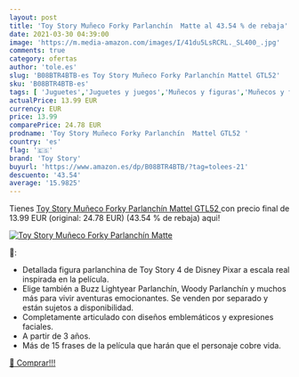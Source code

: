 ```yaml
---
layout: post
title: 'Toy Story Muñeco Forky Parlanchín  Matte al 43.54 % de rebaja'
date: 2021-03-30 04:39:00
image: 'https://m.media-amazon.com/images/I/41du5LsRCRL._SL400_.jpg'
comments: true
category: ofertas
author: 'tole.es'
slug: 'B08BTR4BTB-es Toy Story Muñeco Forky Parlanchín Mattel GTL52'
sku: 'B08BTR4BTB-es'
tags: [ 'Juguetes','Juguetes y juegos','Muñecos y figuras','Muñecos y figuras de acción','mattel','toy story', ]
actualPrice: 13.99 EUR
currency: EUR
price: 13.99
comparePrice: 24.78 EUR
prodname: 'Toy Story Muñeco Forky Parlanchín  Mattel GTL52 '
country: 'es'
flag: '🇪🇸'
brand: 'Toy Story'
buyurl: 'https://www.amazon.es/dp/B08BTR4BTB/?tag=tolees-21'
descuento: '43.54'
average: '15.9825'
---
```


Tienes [Toy Story Muñeco Forky Parlanchín  Mattel GTL52 ](https://www.amazon.es/dp/B08BTR4BTB/?tag=tolees-21) con precio final de  13.99 EUR (original: 24.78 EUR) (43.54 %  de rebaja) aqui!

[![Toy Story Muñeco Forky Parlanchín  Matte](https://m.media-amazon.com/images/I/41du5LsRCRL._SL400_.jpg)](https://www.amazon.es/dp/B08BTR4BTB/?tag=tolees-21)

🔎:

- Detallada figura parlanchina de Toy Story 4 de Disney Pixar a escala real inspirada en la película.
- Elige también a Buzz Lightyear Parlanchín, Woody Parlanchín y muchos más para vivir aventuras emocionantes. Se venden por separado y están sujetos a disponibilidad.
- Completamente articulado con diseños emblemáticos y expresiones faciales.
- A partir de 3 años.
- Más de 15 frases de la película que harán que el personaje cobre vida.

[🛒 Comprar!!!](https://www.amazon.es/dp/B08BTR4BTB/?tag=tolees-21)
